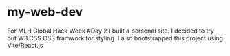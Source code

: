# my-web-dev
For MLH Global Hack Week #Day 2 I built a personal site. I decided to try out W3.CSS CSS framwork for styling. I also bootstrapped this project using Vite/React.js
